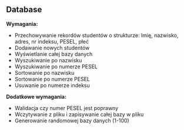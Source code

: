 
<p align="center">
  
  ## Database

**Wymagania:**

*  Przechowywanie rekordów studentów o strukturze: Imię, nazwisko, adres, nr indeksu, PESEL, płeć
*  Dodawanie nowych studentów
*  Wyświetlanie całej bazy danych
*  Wyszukiwanie po nazwisku
*  Wyszukiwanie po numerze PESEL
*  Sortowanie po nazwisku
*  Sortowanie po numerze PESEL
*  Usuwanie po numerze indeksu

**Dodatkowe wymagania:**

* Walidacja czy numer PESEL jest poprawny 
* Wczytywanie z pliku i zapisywanie całej bazy w pliku
* Generowanie randomowej bazy danych (1-100)

</p>
